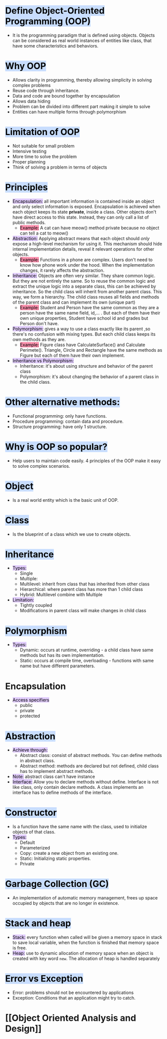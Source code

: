 # <mark style="background: #ADCCFFA6;">Define Object-Oriented Programming (OOP)</mark>
- It is the programming paradigm that is defined using objects. Objects can be considered as real world instances of entities like class, that have some characteristics and behaviors.
# <mark style="background: #ADCCFFA6;">Why OOP</mark>
- Allows clarity in programming, thereby allowing simplicity in solving complex problems
- Reuse code through inheritance.
- Data and code are bound together by encapsulation
- Allows data hiding
- Problem can be divided into different part making it simple to solve
- Entities can have multiple forms through polymorphism
# <mark style="background: #ADCCFFA6;">Limitation of OOP</mark>
- Not suitable for small problem
- Intensive testing
- More time to solve the problem
- Proper planning
- Think of solving a problem in terms of objects
# <mark style="background: #ADCCFFA6;">Principles</mark>
- <mark style="background: #D2B3FFA6;">Encapsulation:</mark> all important information is contained inside an object and only select information is exposed. Encapsulation is achieved when each object keeps its state **private**, inside a class. Other objects don't have direct access to this state. Instead, they can only call a list of public methods.
	- <mark style="background: #FF5582A6;">Example:</mark> A cat can have meow() method private because no object can tell a cat to meow()
- <mark style="background: #D2B3FFA6;">Abstraction:</mark> Applying abstract means that each object should *only* expose a high-level mechanism for using it. This mechanism should hide internal implementation details, reveal it relevant operations for other objects.
	- <mark style="background: #FF5582A6;">Example:</mark> Functions in a phone are complex. Users don't need to know how phone work under the hood. When the implementation changes, it rarely affects the abstraction. 
- <mark style="background: #D2B3FFA6;">Inheritance:</mark> Objects are often very similar. They share common logic. But they are not entirely the same. So to reuse the common logic and extract the unique logic into a separate class, this can be achieved by inheritance. So the child class will inherit from another parent class. This way, we form a hierarchy. The child class reuses all fields and methods of the parent class and can implement its own (unique part)
	- <mark style="background: #FF5582A6;">Example:</mark> Student and Person have the same common as they are a person have the same name field, id,... . But each of them have their own unique properties, Student have school id and grades but Person don't have. 
- <mark style="background: #D2B3FFA6;">Polymorphism:</mark> gives a way to use a class exactly like its parent ,so there's no confusion with mixing types. But each child class keeps its own methods as they are.
	- <mark style="background: #FF5582A6;">Example:</mark> Figure class have CalculateSurface() and Calculate Perimete(). Triangle, Circle and Rectangle have the same methods as Figure but each of them have their own implement.
- <mark style="background: #D2B3FFA6;">Inheritance vs Polymorphism: </mark>
	- Inheritance: it's about using structure and behavior of the parent class
	- Polymorphism: it's about changing the behavior of a parent class in the child class.
# <mark style="background: #ADCCFFA6;">Other alternative methods:</mark>
- Functional programming: only have functions.
- Procedure programming: contain data and procedure.
- Structure programming: have only 1 structure.
# <mark style="background: #ADCCFFA6;">Why is OOP so popular?</mark>
- Help users to maintain code easily. 4 principles of the OOP make it easy to solve complex scenarios. 
# <mark style="background: #ADCCFFA6;">Object</mark>
- Is a real world entity which is the basic unit of OOP.
# <mark style="background: #ADCCFFA6;">Class</mark>
- Is the blueprint of a class which we use to create objects.
# <mark style="background: #ADCCFFA6;">Inheritance</mark>
-  <mark style="background: #D2B3FFA6;">Types:</mark>
	- Single
	- Multiple: 
	- Multilevel: inherit from class that has inherited from other class
	- Hierarchical: where parent class has more than 1 child class
	- Hybrid: Multilevel combine with Multiple
- <mark style="background: #D2B3FFA6;">Limitation:</mark>
	- Tightly coupled
	- Modifications in parent class will make changes in child class
# <mark style="background: #ADCCFFA6;">Polymorphism</mark>
- <mark style="background: #D2B3FFA6;">Types:</mark>
	- Dynamic: occurs at runtime, overriding - a child class have same methods but has its own implementation. 
	- Static: occurs at compile time, overloading - functions with same name but have different parameters.
# Encapsulation
- <mark style="background: #D2B3FFA6;">Access specifiers</mark>
	- public
	- private
	- protected
# <mark style="background: #ADCCFFA6;">Abstraction</mark>
- <mark style="background: #D2B3FFA6;">Achieve through:</mark>
	- Abstract class: consist of abstract methods. You can define methods in abstract class.
	- Abstract method: methods are declared but not defined, child class has to implement abstract methods.
- <mark style="background: #D2B3FFA6;">Note:</mark> abstract class can't have instance
- <mark style="background: #D2B3FFA6;">Interface:</mark> Allow you to declare methods without define. Interface is not like class, only contain declare methods. A class implements an interface has to define methods of the interface. 
# <mark style="background: #ADCCFFA6;">Constructor</mark>
- Is a function have the same name with the class, used to initialize objects of that class.
- <mark style="background: #D2B3FFA6;">Types:</mark>
	- Default
	- Parameterized
	- Copy: create a new object from an existing one.
	- Static: Initializing static properties.
	- Private
# <mark style="background: #ADCCFFA6;">Garbage Collection (GC)</mark>
- An implementation of automatic memory management, frees up space occupied by objects that are no longer in existence.
# <mark style="background: #ADCCFFA6;">Stack and heap</mark>
- <mark style="background: #D2B3FFA6;">Stack:</mark> every function when called will be given a memory space in stack to save local variable, when the function is finished that memory space is free.
- <mark style="background: #D2B3FFA6;">Heap:</mark> use to dynamic allocation of memory space when an object is created with key word `new`. The allocation of heap is handled separately
# <mark style="background: #ADCCFFA6;">Error vs Exception</mark>
- Error: problems should not be encountered by applications
- Exception: Conditions that an application might try to catch.
# [[Object Oriented Analysis and Design]]